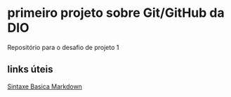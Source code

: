 # primeiro projeto sobre Git/GitHub da DIO
Repositório para o desafio de projeto 1

## links úteis
[Sintaxe Basica Markdown](https://github.com/est3ves/primeiro-projeto.git)

